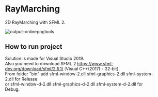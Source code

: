# RayMarching

2D RayMarching with SFML 2.

![output-onlinepngtools](https://user-images.githubusercontent.com/68811145/166293798-3a6b8040-1548-49bf-a651-9a00e518d1ee.png)

How to run project
-----------------------

Solution is made for Visual Studio 2019.  
Also you need to download SFML 2 https://www.sfml-dev.org/download/sfml/2.5.1/ (Visual C++(2017) - 32-bit).  
From folder "bin" add sfml-window-2.dll sfml-graphics-2.dll sfml-system-2.dll for Release  
or sfml-window-d-2.dll sfml-graphics-d-2.dll sfml-system-d-2.dll for Debug.
